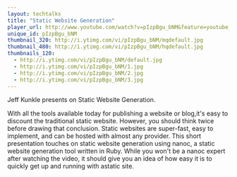 ```yaml
---
layout: techtalks
title: "Static Website Generation"
player_url: http://www.youtube.com/watch?v=pIzpBgu_bNM&feature=youtube_gdata_player
unique_id: pIzpBgu_bNM 
thumbnail_320: http://i.ytimg.com/vi/pIzpBgu_bNM/mqdefault.jpg
thumbnail_480: http://i.ytimg.com/vi/pIzpBgu_bNM/hqdefault.jpg
thumbnails_120: 
  - http://i.ytimg.com/vi/pIzpBgu_bNM/default.jpg
  - http://i.ytimg.com/vi/pIzpBgu_bNM/1.jpg
  - http://i.ytimg.com/vi/pIzpBgu_bNM/2.jpg
  - http://i.ytimg.com/vi/pIzpBgu_bNM/3.jpg
---
```

Jeff Kunkle presents on Static Website Generation.

With all the tools available today for publishing a website or blog,it's easy to discount the traditional static website. However, you should think twice before drawing that conclusion. Static websites are super-fast, easy to implement, and can be hosted with almost any provider. This short presentation touches on static website generation using nanoc, a static website generation tool written in Ruby. While you won't be a nanoc expert after watching the video, it should give you an idea of how easy it is to quickly get up and running with astatic site.
